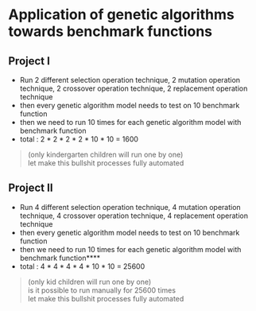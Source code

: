 # Application of genetic algorithms towards benchmark functions


## Project I
* Run 2 different selection operation technique, 2 mutation operation technique, 2 crossover operation technique, 2 replacement operation technique
* then every genetic algorithm model needs to test on 10 benchmark function
* then we need to run 10 times for each genetic algorithm model with benchmark function
* total : 2 * 2 * 2 * 2 * 10 * 10 = 1600
> (only kindergarten children will run one by one) \
> let make this bullshit processes fully automated


## Project II

* Run 4 different selection operation technique, 4 mutation operation technique, 4 crossover operation technique, 4 replacement operation technique
* then every genetic algorithm model needs to test on 10 benchmark function
* then we need to run 10 times for each genetic algorithm model with benchmark function****
* total : 4 * 4 * 4 * 4 * 10 * 10 = 25600

> (only kid children will run one by one)\
> is it possible to run manually for 25600 times\
> let make this bullshit processes fully automated
